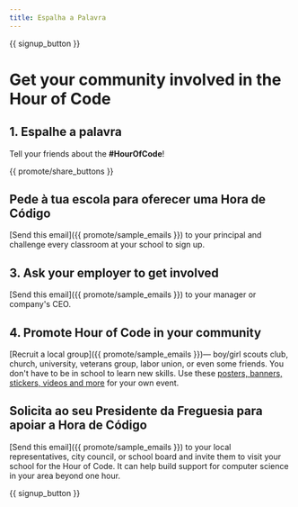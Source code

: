 ```yaml
---
title: Espalha a Palavra
---
```


{{ signup_button }}

# Get your community involved in the Hour of Code

## 1. Espalhe a palavra

Tell your friends about the **#HourOfCode**!

{{ promote/share_buttons }}

## Pede à tua escola para oferecer uma Hora de Código

[Send this email]({{ promote/sample_emails }}) to your principal and challenge every classroom at your school to sign up.

## 3. Ask your employer to get involved

[Send this email]({{ promote/sample_emails }}) to your manager or company's CEO.

## 4. Promote Hour of Code in your community

[Recruit a local group]({{ promote/sample_emails }})— boy/girl scouts club, church, university, veterans group, labor union, or even some friends. You don't have to be in school to learn new skills. Use these [posters, banners, stickers, videos and more](/promote/resources) for your own event.

## Solicita ao seu Presidente da Freguesia para apoiar a Hora de Código

[Send this email]({{ promote/sample_emails }}) to your local representatives, city council, or school board and invite them to visit your school for the Hour of Code. It can help build support for computer science in your area beyond one hour.

{{ signup_button }}